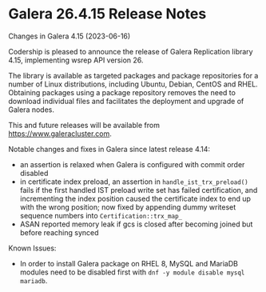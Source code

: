 # Galera 26.4.15 Release Notes

Changes in Galera 4.15 (2023-06-16)

Codership is pleased to announce the release of Galera Replication library 4.15, implementing wsrep API version 26.

The library is available as targeted packages and package repositories for a number of Linux distributions, including Ubuntu, Debian, CentOS and RHEL. Obtaining packages using a package repository removes the need to download individual files and facilitates the deployment and upgrade of Galera nodes.

This and future releases will be available from https://www.galeracluster.com.

Notable changes and fixes in Galera since latest release 4.14:

* an assertion is relaxed when Galera is configured with commit order disabled
* in certificate index preload, an assertion in `handle_ist_trx_preload()` fails if the first handled IST preload write set has failed certification, and incrementing the index position caused the certificate index to end up with the wrong position; now fixed by appending dummy writeset sequence numbers into `Certification::trx_map_`
* ASAN reported memory leak if gcs is closed after becoming joined but before reaching synced

Known Issues:

* In order to install Galera package on RHEL 8, MySQL and MariaDB modules need to be disabled first with `dnf -y module disable mysql mariadb`.
